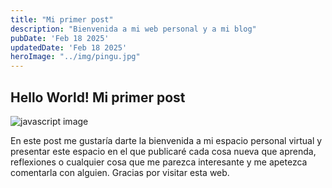 ```yaml
---
title: "Mi primer post"
description: "Bienvenida a mi web personal y a mi blog"
pubDate: 'Feb 18 2025'
updatedDate: 'Feb 18 2025'
heroImage: "../img/pingu.jpg"
---
```


## Hello World! Mi primer post

![javascript image](/img/monachina2.jpg)

En este post me gustaría darte la bienvenida a mi espacio personal virtual y presentar este espacio en el que publicaré cada cosa nueva que aprenda, reflexiones o cualquier cosa que me parezca interesante y me apetezca comentarla con alguien. Gracias por visitar esta web.